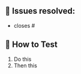 ## 🎉 Issues resolved:

- closes #

## 🧪 How to Test

1. Do this
2. Then this

<!-- 

## 📷 Screenshot (optional)

-->